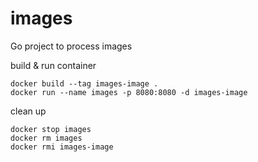 # images
Go project to process images


build & run container
```
docker build --tag images-image .
docker run --name images -p 8080:8080 -d images-image
```

clean up
```
docker stop images
docker rm images
docker rmi images-image
```